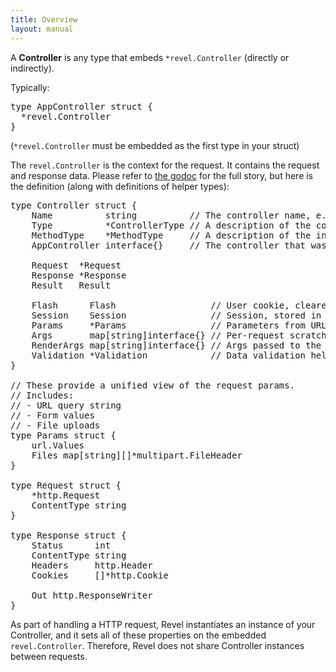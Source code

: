 ```yaml
---
title: Overview
layout: manual
---
```


A **Controller** is any type that embeds `*revel.Controller` (directly or indirectly).

Typically:
<pre class="prettyprint lang-go">
type AppController struct {
  *revel.Controller
}
</pre>

(`*revel.Controller` must be embedded as the first type in your struct)

The `revel.Controller` is the context for the request.  It contains the request
and response data.  Please refer to [the godoc](../docs/godoc/controller.html)
for the full story, but here is the definition (along with definitions of helper types):

<pre class="prettyprint lang-go">
type Controller struct {
    Name          string          // The controller name, e.g. "Application"
    Type          *ControllerType // A description of the controller type.
    MethodType    *MethodType     // A description of the invoked action type.
    AppController interface{}     // The controller that was instantiated.

    Request  *Request
    Response *Response
    Result   Result

    Flash      Flash                  // User cookie, cleared after 1 request.
    Session    Session                // Session, stored in cookie, signed.
    Params     *Params                // Parameters from URL and form (including multipart).
    Args       map[string]interface{} // Per-request scratch space.
    RenderArgs map[string]interface{} // Args passed to the template.
    Validation *Validation            // Data validation helpers
}

// These provide a unified view of the request params.
// Includes:
// - URL query string
// - Form values
// - File uploads
type Params struct {
	url.Values
	Files map[string][]*multipart.FileHeader
}

type Request struct {
	*http.Request
	ContentType string
}

type Response struct {
	Status      int
	ContentType string
	Headers     http.Header
	Cookies     []*http.Cookie

	Out http.ResponseWriter
}
</pre>

As part of handling a HTTP request, Revel instantiates an instance of your
Controller, and it sets all of these properties on the embedded
`revel.Controller`.  Therefore, Revel does not share Controller instances between
requests.

